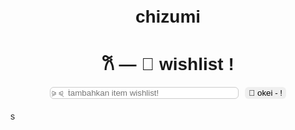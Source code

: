 # chizumi
<!DOCTYPE html>
<html lang="id">
<head>
  <meta charset="UTF-8">
  <meta name="viewport" content="width=device-width, initial-scale=1.0">
  <title>wishlist tersimpan!</title>
  <style>
    body {
      font-family: sans-serif;
      background:; #f0f0f0;
      padding: 25px;
    }
    h1 {
      text-align: center;
    }
    .input-area {
      display: flex;
      gap: 10px;
      margin-bottom: 20px;
      justify-content: center;
    }
    input[type="text"] {
      padding: 10px: black;
      width: 60%;
      border: 1px solid #ccc;
      border-radius: 6px;
    }
    button {
      padding: 5px 10: gray;
      color: black;
      border: gray;
      border-radius: 6px;
      cursor: pointer;
    }
    ul {
      list-style: none;
      padding: 0;
    }
    li {
      background: white;
      padding: 10px: white;
      margin-bottom: 10px;
      border-radius: 6px;
      display: flex;
      align-items: center;
      justify-content: space-between;
    }
    .checked {
      text-decoration: line-through;
      color: black;
    }
    .left-side {
      display: flex;
      align-items: center;
      gap: 10px;
    }
    .delete-btn {
      background-color: #dc3545;
      border: none;
      color: white;
      padding: 5px 10px;
      border-radius: 5px;
      cursor: pointer;
    }
  </style>
</head>
<body>

  <h1>𐙚 — 🍎 wishlist !</h1>

  <div class="input-area">
    <input type="text" id="wishlistInput" placeholder="⪩ ⪨ ִ ࣪tambahkan item wishlist!">
    <button onclick="addItem()">🍎 okei - !</button>
  </div>

  <ul id="wishlistList"></ul>

  <script>
    let wishlist = [];

    // Ambil data dari localStorage saat halaman dimuat
    window.onload = function () {
      const data = localStorage.getItem("wishlist");
      if (data) {
        wishlist = JSON.parse(data);
        renderWishlist();
      }
    }

    function saveToLocalStorage() {
      localStorage.setItem("wishlist", JSON.stringify(wishlist));
    }

    function addItem() {
      const input = document.getElementById("wishlistInput");
      const text = input.value.trim();
      if (text === "") return;

      wishlist.push({ text, checked: false });
      saveToLocalStorage();
      renderWishlist();
      input.value = "";
    }

    function deleteItem(index) {
      wishlist.splice(index, 1);
      saveToLocalStorage();
      renderWishlist();
    }

    function renderWishlist() {
      const ul = document.getElementById("wishlistList");
      ul.innerHTML = "";
      wishlist.forEach((item, index) => {
        const li = document.createElement("li");

        const left = document.createElement("div");
        left.className = "left-side";

        const checkbox = document.createElement("input");
        checkbox.type = "checkbox";
        checkbox.checked = item.checked;

        const span = document.createElement("span");
        span.textContent = item.text;
        if (item.checked) span.classList.add("checked");

        checkbox.addEventListener("change", () => {
          item.checked = checkbox.checked;
          saveToLocalStorage();
          renderWishlist();
        });

        const deleteBtn = document.createElement("button");
        deleteBtn.textContent = "hapus";
        deleteBtn.className = "delete-btn";
        deleteBtn.onclick = () => deleteItem(index);

        left.appendChild(checkbox);
        left.appendChild(span);

        li.appendChild(left);
        li.appendChild(deleteBtn);
        ul.appendChild(li);
      });
    }
  </script>
</body>
</html>s
